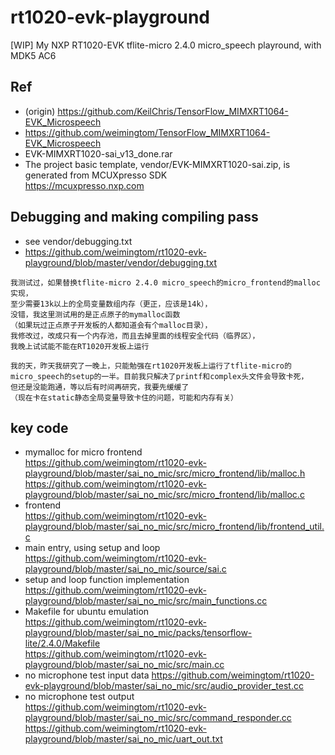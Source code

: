 # rt1020-evk-playground
[WIP] My NXP RT1020-EVK tflite-micro 2.4.0 micro_speech playround, with MDK5 AC6 

## Ref  
* (origin) https://github.com/KeilChris/TensorFlow_MIMXRT1064-EVK_Microspeech  
* https://github.com/weimingtom/TensorFlow_MIMXRT1064-EVK_Microspeech  
* EVK-MIMXRT1020-sai_v13_done.rar  
* The project basic template, vendor/EVK-MIMXRT1020-sai.zip, is generated from MCUXpresso SDK  
https://mcuxpresso.nxp.com  

## Debugging and making compiling pass      
* see vendor/debugging.txt
* https://github.com/weimingtom/rt1020-evk-playground/blob/master/vendor/debugging.txt  
```
我测试过，如果替换tflite-micro 2.4.0 micro_speech的micro_frontend的malloc实现，
至少需要13k以上的全局变量数组内存（更正，应该是14k），
没错，我这里测试用的是正点原子的mymalloc函数
（如果玩过正点原子开发板的人都知道会有个malloc目录），
我修改过，改成只有一个内存池，而且去掉里面的线程安全代码（临界区），
我晚上试试能不能在RT1020开发板上运行

我的天，昨天我研究了一晚上，只能勉强在rt1020开发板上运行了tflite-micro的
micro_speech的setup的一半。目前我只解决了printf和complex头文件会导致卡死，
但还是没能跑通，等以后有时间再研究，我要先缓缓了
（现在卡在static静态全局变量导致卡住的问题，可能和内存有关）

```

## key code  
* mymalloc for micro frontend  
https://github.com/weimingtom/rt1020-evk-playground/blob/master/sai_no_mic/src/micro_frontend/lib/malloc.h  
https://github.com/weimingtom/rt1020-evk-playground/blob/master/sai_no_mic/src/micro_frontend/lib/malloc.c  
* frontend  
https://github.com/weimingtom/rt1020-evk-playground/blob/master/sai_no_mic/src/micro_frontend/lib/frontend_util.c
* main entry, using setup and loop  
https://github.com/weimingtom/rt1020-evk-playground/blob/master/sai_no_mic/source/sai.c
* setup and loop function implementation  
https://github.com/weimingtom/rt1020-evk-playground/blob/master/sai_no_mic/src/main_functions.cc  
* Makefile for ubuntu emulation  
https://github.com/weimingtom/rt1020-evk-playground/blob/master/sai_no_mic/packs/tensorflow-lite/2.4.0/Makefile  
https://github.com/weimingtom/rt1020-evk-playground/blob/master/sai_no_mic/src/main.cc  
* no microphone test input data
https://github.com/weimingtom/rt1020-evk-playground/blob/master/sai_no_mic/src/audio_provider_test.cc  
* no microphone test output  
https://github.com/weimingtom/rt1020-evk-playground/blob/master/sai_no_mic/src/command_responder.cc  
https://github.com/weimingtom/rt1020-evk-playground/blob/master/sai_no_mic/uart_out.txt  
